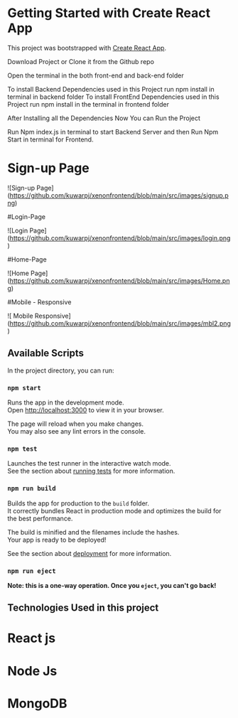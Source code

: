 # Getting Started with Create React App

This project was bootstrapped with [Create React App](https://github.com/facebook/create-react-app).

Download Project or Clone it from the Github repo

Open the terminal in the both front-end and back-end folder

To install Backend Dependencies used in this Project run npm install in terminal in backend folder
To install FrontEnd Dependencies used in this Project run npm install in the terminal in frontend folder


After Installing all the Dependencies Now You can Run the Project

Run  Npm index.js in terminal to start Backend Server and then Run Npm Start in terminal  for Frontend.

# Sign-up Page

![Sign-up Page] (https://github.com/kuwarpj/xenonfrontend/blob/main/src/images/signup.png)

#Login-Page

![Login Page] (https://github.com/kuwarpj/xenonfrontend/blob/main/src/images/login.png)

#Home-Page

![Home Page] (https://github.com/kuwarpj/xenonfrontend/blob/main/src/images/Home.png)


#Mobile - Responsive

![ Mobile Responsive] (https://github.com/kuwarpj/xenonfrontend/blob/main/src/images/mbl2.png)





## Available Scripts

In the project directory, you can run:

### `npm start`

Runs the app in the development mode.\
Open [http://localhost:3000](http://localhost:3000) to view it in your browser.

The page will reload when you make changes.\
You may also see any lint errors in the console.

### `npm test`

Launches the test runner in the interactive watch mode.\
See the section about [running tests](https://facebook.github.io/create-react-app/docs/running-tests) for more information.

### `npm run build`

Builds the app for production to the `build` folder.\
It correctly bundles React in production mode and optimizes the build for the best performance.

The build is minified and the filenames include the hashes.\
Your app is ready to be deployed!

See the section about [deployment](https://facebook.github.io/create-react-app/docs/deployment) for more information.

### `npm run eject`

**Note: this is a one-way operation. Once you `eject`, you can't go back!**


## Technologies Used in this project

# React js
# Node Js
# MongoDB

